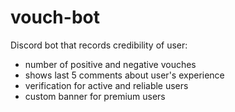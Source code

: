 # vouch-bot
Discord bot that records credibility of user:
- number of positive and negative vouches
- shows last 5 comments about user's experience
- verification for active and reliable users
- custom banner for premium users


